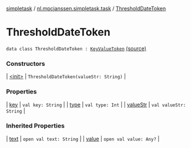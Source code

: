 [simpletask](../../index.md) / [nl.mpcjanssen.simpletask.task](../index.md) / [ThresholdDateToken](.)

# ThresholdDateToken

`data class ThresholdDateToken : `[`KeyValueToken`](../-key-value-token/index.md) [(source)](https://github.com/mpcjanssen/simpletask-android/blob/master/src/main/java/nl/mpcjanssen/simpletask/task/Task.kt#L558)

### Constructors

| [&lt;init&gt;](-init-.md) | `ThresholdDateToken(valueStr: String)` |

### Properties

| [key](key.md) | `val key: String` |
| [type](type.md) | `val type: Int` |
| [valueStr](value-str.md) | `val valueStr: String` |

### Inherited Properties

| [text](../-key-value-token/text.md) | `open val text: String` |
| [value](../-key-value-token/value.md) | `open val value: Any?` |

